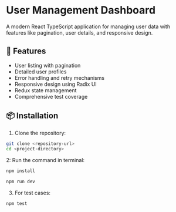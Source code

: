 # User Management Dashboard

A modern React TypeScript application for managing user data with features like pagination, user details, and responsive design.

## 🚀 Features

- User listing with pagination
- Detailed user profiles
- Error handling and retry mechanisms
- Responsive design using Radix UI
- Redux state management
- Comprehensive test coverage

## 📦 Installation

1. Clone the repository:
```bash
git clone <repository-url>
cd <project-directory>
```

2: Run the command in terminal:
```bash
npm install
```
```bash
npm run dev
```

3. For test cases:
```bash
npm test
```